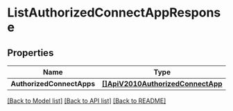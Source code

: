 # ListAuthorizedConnectAppResponse

## Properties

Name | Type | Description | Notes
------------ | ------------- | ------------- | -------------
**AuthorizedConnectApps** | [**[]ApiV2010AuthorizedConnectApp**](ApiV2010AuthorizedConnectApp.md) |  |[optional] 

[[Back to Model list]](../README.md#documentation-for-models) [[Back to API list]](../README.md#documentation-for-api-endpoints) [[Back to README]](../README.md)


